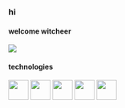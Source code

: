 ### hi

#### welcome witcheer
<html>
<img src="https://steamuserimages-a.akamaihd.net/ugc/806552247110797231/B9204D15866CF14FF16219860E94475DDBFDDCCB/?imw=5000&imh=5000&ima=fit&impolicy=Letterbox&imcolor=%23000000&letterbox=false" />
</html>

#### technologies
<img src="https://user-images.githubusercontent.com/68279555/200387386-276c709f-380b-46cc-81fd-f292985927a8.png" width="40" height="40" />  <img src="https://cdn.jsdelivr.net/gh/devicons/devicon@latest/icons/javascript/javascript-original.svg" width="40" height="40" /> <img src="https://cdn.jsdelivr.net/gh/devicons/devicon@latest/icons/githubactions/githubactions-plain.svg" width="40" height="40" />  <img src="https://cdn.jsdelivr.net/gh/devicons/devicon@latest/icons/typescript/typescript-original.svg" width="40" height="40" /> <img src="https://cdn.jsdelivr.net/gh/devicons/devicon@latest/icons/angularjs/angularjs-plain.svg" width="40" height="40"/>

